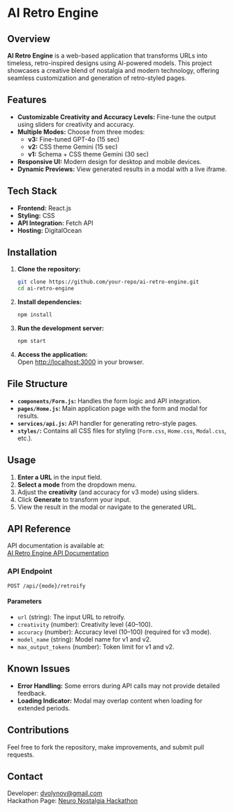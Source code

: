 # AI Retro Engine

## Overview

**AI Retro Engine** is a web-based application that transforms URLs into timeless, retro-inspired designs using AI-powered models. This project showcases a creative blend of nostalgia and modern technology, offering seamless customization and generation of retro-styled pages.

## Features

- **Customizable Creativity and Accuracy Levels:** Fine-tune the output using sliders for creativity and accuracy.
- **Multiple Modes:** Choose from three modes:
  - **v3:** Fine-tuned GPT-4o (15 sec)
  - **v2:** CSS theme Gemini (15 sec)
  - **v1:** Schema + CSS theme Gemini (30 sec)
- **Responsive UI:** Modern design for desktop and mobile devices.
- **Dynamic Previews:** View generated results in a modal with a live iframe.

## Tech Stack

- **Frontend:** React.js
- **Styling:** CSS
- **API Integration:** Fetch API
- **Hosting:** DigitalOcean

## Installation

1. **Clone the repository:**
   ```bash
   git clone https://github.com/your-repo/ai-retro-engine.git
   cd ai-retro-engine
   ```

2. **Install dependencies:**
   ```bash
   npm install
   ```

3. **Run the development server:**
   ```bash
   npm start
   ```

4. **Access the application:**  
   Open [http://localhost:3000](http://localhost:3000) in your browser.

## File Structure

- **`components/Form.js`:** Handles the form logic and API integration.
- **`pages/Home.js`:** Main application page with the form and modal for results.
- **`services/api.js`:** API handler for generating retro-style pages.
- **`styles/`:** Contains all CSS files for styling (`Form.css`, `Home.css`, `Modal.css`, etc.).

## Usage

1. **Enter a URL** in the input field.
2. **Select a mode** from the dropdown menu.
3. Adjust the **creativity** (and accuracy for v3 mode) using sliders.
4. Click **Generate** to transform your input.
5. View the result in the modal or navigate to the generated URL.

## API Reference

API documentation is available at:  
[AI Retro Engine API Documentation](https://seashell-app-unjjz.ondigitalocean.app/docs)

### API Endpoint

`POST /api/{mode}/retroify`

#### Parameters

- `url` (string): The input URL to retroify.
- `creativity` (number): Creativity level (40–100).
- `accuracy` (number): Accuracy level (10–100) (required for v3 mode).
- `model_name` (string): Model name for v1 and v2.
- `max_output_tokens` (number): Token limit for v1 and v2.

## Known Issues

- **Error Handling:** Some errors during API calls may not provide detailed feedback.
- **Loading Indicator:** Modal may overlap content when loading for extended periods.

## Contributions

Feel free to fork the repository, make improvements, and submit pull requests.

## Contact

Developer: [dvolynov@gmail.com](mailto:dvolynov@gmail.com)  
Hackathon Page: [Neuro Nostalgia Hackathon](https://neuronostalgia.com)